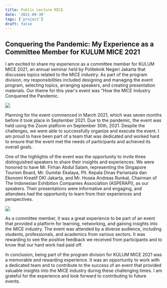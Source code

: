 ```yaml
---
title: Public Lecture MICE
date: '2021-09-30'
tags: ['project']
draft: false
---
```


## Conquering the Pandemic: My Experience as a Committee Member for KULUM MICE 2021

I am excited to share my experience as a committee member for KULUM MICE 2021, an annual seminar held by Politeknik Negeri Jakarta that discusses topics related to the MICE industry. As part of the program division, my responsibilities included designing and managing the event program, selecting topics, arranging speakers, and creating presentation materials. Our theme for this year's event was "How the MICE Industry Conquered the Pandemic.

![]([url=https://postimg.cc/3d4ZTpp6][img]https://i.postimg.cc/3d4ZTpp6/Screenshot-10.png[/img][/url])

Planning for the event commenced in March 2021, which was seven months before it took place in September 2021. Due to the pandemic, the event was held using the Zoom platform on September 30th, 2021. Despite the challenges, we were able to successfully organize and execute the event. I am proud to have been part of a team that was dedicated and worked hard to ensure that the event met the needs of participants and achieved its overall goals.

One of the highlights of the event was the opportunity to invite three distinguished speakers to share their insights and experiences. We were honored to have Mr. Firhan Abdul Salam, representing the Singapore Tourism Board, Mr. Gumilar Ekalaya, Plt. Kepala Dinas Pariwisata dan Ekonomi Kreatif DKI Jakarta, and Mr. Hosea Andreas Runkat, Chairman of The Indonesian Exhibition Companies Association (ASPERAPI), as our speakers. Their presentations were informative and engaging, and attendees had the opportunity to learn from their experiences and perspectives.

![]([url=https://postimg.cc/hh306MJT][img]https://i.postimg.cc/hh306MJT/Screenshot-24.png[/img][/url])

As a committee member, it was a great experience to be part of an event that provided a platform for learning, networking, and gaining insights into the MICE industry. The event was attended by a diverse audience, including students, professionals, and academics from various sectors. It was rewarding to see the positive feedback we received from participants and to know that our hard work had paid off.

In conclusion, being part of the program division for KULUM MICE 2021 was a memorable and rewarding experience. It was an opportunity to work with a dedicated team and to contribute to the success of an event that provided valuable insights into the MICE industry during these challenging times. I am grateful for the experience and look forward to contributing to future events.
